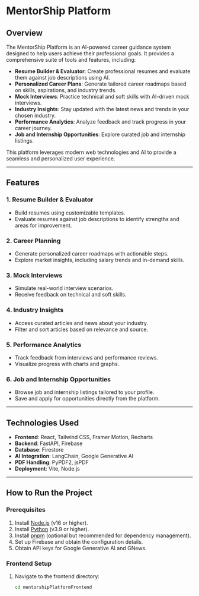 # MentorShip Platform

## Overview

The MentorShip Platform is an AI-powered career guidance system designed to help users achieve their professional goals. It provides a comprehensive suite of tools and features, including:

- **Resume Builder & Evaluator**: Create professional resumes and evaluate them against job descriptions using AI.
- **Personalized Career Plans**: Generate tailored career roadmaps based on skills, aspirations, and industry trends.
- **Mock Interviews**: Practice technical and soft skills with AI-driven mock interviews.
- **Industry Insights**: Stay updated with the latest news and trends in your chosen industry.
- **Performance Analytics**: Analyze feedback and track progress in your career journey.
- **Job and Internship Opportunities**: Explore curated job and internship listings.

This platform leverages modern web technologies and AI to provide a seamless and personalized user experience.

---

## Features

### 1. Resume Builder & Evaluator
- Build resumes using customizable templates.
- Evaluate resumes against job descriptions to identify strengths and areas for improvement.

### 2. Career Planning
- Generate personalized career roadmaps with actionable steps.
- Explore market insights, including salary trends and in-demand skills.

### 3. Mock Interviews
- Simulate real-world interview scenarios.
- Receive feedback on technical and soft skills.

### 4. Industry Insights
- Access curated articles and news about your industry.
- Filter and sort articles based on relevance and source.

### 5. Performance Analytics
- Track feedback from interviews and performance reviews.
- Visualize progress with charts and graphs.

### 6. Job and Internship Opportunities
- Browse job and internship listings tailored to your profile.
- Save and apply for opportunities directly from the platform.

---

## Technologies Used

- **Frontend**: React, Tailwind CSS, Framer Motion, Recharts
- **Backend**: FastAPI, Firebase
- **Database**: Firestore
- **AI Integration**: LangChain, Google Generative AI
- **PDF Handling**: PyPDF2, jsPDF
- **Deployment**: Vite, Node.js

---

## How to Run the Project

### Prerequisites
1. Install [Node.js](https://nodejs.org/) (v16 or higher).
2. Install [Python](https://www.python.org/) (v3.9 or higher).
3. Install [pnpm](https://pnpm.io/) (optional but recommended for dependency management).
4. Set up Firebase and obtain the configuration details.
5. Obtain API keys for Google Generative AI and GNews.

### Frontend Setup
1. Navigate to the frontend directory:
   ```bash
   cd mentorshipPlatformFrontend